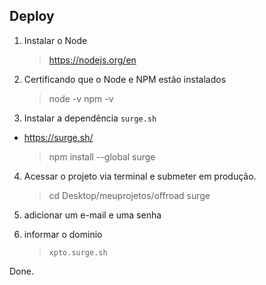 ## Deploy

1. Instalar o Node

   > https://nodejs.org/en

2. Certificando que o Node e NPM estão instalados

   > node -v
   > npm -v

3. Instalar a dependência `surge.sh`

- https://surge.sh/

  > npm install --global surge

4. Acessar o projeto via terminal e submeter em produção.

   > cd Desktop/meuprojetos/offroad
   > surge

5. adicionar um e-mail e uma senha

6. informar o dominio
   > `xpto.surge.sh`

Done.

